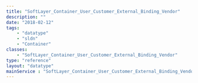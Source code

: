 ```yaml
---
title: "SoftLayer_Container_User_Customer_External_Binding_Vendor"
description: ""
date: "2018-02-12"
tags:
    - "datatype"
    - "sldn"
    - "Container"
classes:
    - "SoftLayer_Container_User_Customer_External_Binding_Vendor"
type: "reference"
layout: "datatype"
mainService : "SoftLayer_Container_User_Customer_External_Binding_Vendor"
---
```

